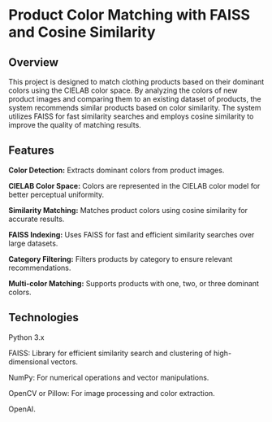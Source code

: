 # Product Color Matching with FAISS and Cosine Similarity

## Overview

This project is designed to match clothing products based on their dominant colors using the CIELAB color space. By analyzing the colors of new product images and comparing them to an existing dataset of products, the system recommends similar products based on color similarity. The system utilizes FAISS for fast similarity searches and employs cosine similarity to improve the quality of matching results.

## Features

**Color Detection:** Extracts dominant colors from product images.

**CIELAB Color Space:** Colors are represented in the CIELAB color model for better perceptual uniformity.

**Similarity Matching:** Matches product colors using cosine similarity for accurate results.

**FAISS Indexing:** Uses FAISS for fast and efficient similarity searches over large datasets.

**Category Filtering:** Filters products by category to ensure relevant recommendations.

**Multi-color Matching:** Supports products with one, two, or three dominant colors.

## Technologies

Python 3.x

FAISS: Library for efficient similarity search and clustering of high-dimensional vectors.

NumPy: For numerical operations and vector manipulations.

OpenCV or Pillow: For image processing and color extraction.

OpenAI.
